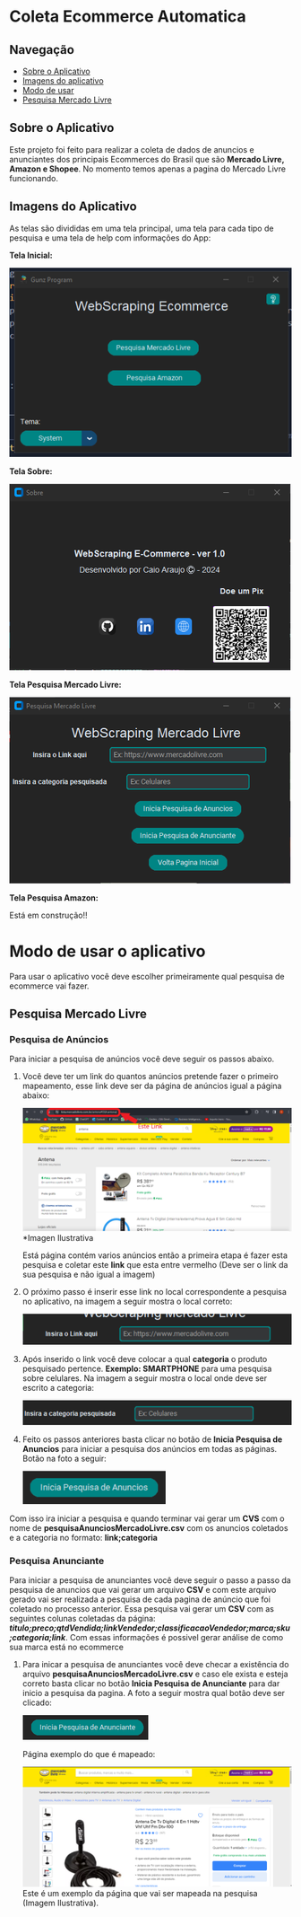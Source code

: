 # Coleta Ecommerce Automatica 

<a name="ancora"></a>
## Navegação
- [Sobre o Aplicativo](#ancora1)
- [Imagens do aplicativo](#ancora2)
- [Modo de usar](#ancora3)
- [Pesquisa Mercado Livre](#ancora4)

<a id="ancora1"></a>
## Sobre o Aplicativo

Este projeto foi feito para realizar a coleta de dados de anuncios e anunciantes dos principais Ecommerces do Brasil que são **Mercado Livre, Amazon e Shopee**. No momento temos apenas a pagina do Mercado Livre funcionando.


<a id="ancora2"></a>
## Imagens do Aplicativo

As telas são divididas em uma tela principal, uma tela para cada tipo de pesquisa e uma tela de help com informações do App:

**Tela Inicial:**

![Tela Inicial](/assets/paginaInicial.png)

**Tela Sobre:**

![Tela sobre o aplicativo](/assets/telaSobre.png)

**Tela Pesquisa Mercado Livre:**

![Tela Mercado Livre](/assets/telaMercadoLivre.png)

**Tela Pesquisa Amazon:**

Está em construção!!

<a id="ancora3"></a>
# Modo de usar o aplicativo

Para usar o aplicativo você deve escolher primeiramente qual pesquisa de ecommerce vai fazer.

<a id="ancora4"></a>
## Pesquisa Mercado Livre

### Pesquisa de Anúncios

Para iniciar a pesquisa de anúncios você deve seguir os passos abaixo.

1. Você deve ter um link do quantos anúncios pretende fazer o primeiro mapeamento, esse link deve ser da página de anúncios igual a página abaixo:

    ![Tela de pesquisa Mercado Livre](/assets/mercadoLivreAnunciosExemplo.png)
    *Imagen Ilustrativa

    Está página contém varios anúncios então a primeira etapa é fazer esta pesquisa e coletar este **link** que esta entre vermelho (Deve ser o link da sua pesquisa e não igual a imagem)

2. O próximo passo é inserir esse link no local correspondente a pesquisa no aplicativo, na imagem a seguir mostra o local correto:

    ![Local Link Mercado Livre](/assets/localLinkMercadoLivre.png)

3. Após inserido o link você deve colocar a qual **categoria** o produto pesquisado pertence. **Exemplo: SMARTPHONE** para uma pesquisa sobre celulares. Na imagem a seguir mostra o local onde deve ser escrito a categoria:

    ![Local categoria Mercado Livre](/assets/localCategoriaMercadoLivre.png)

4. Feito os passos anteriores basta clicar no botão de **Inicia Pesquisa de Anuncios** para iniciar a pesquisa dos anúncios em todas as páginas. Botão na foto a seguir:

    ![Botão Pesquisa Anuncios](/assets/botaoPesquisaAnunciosMercadoLivre.png)

Com isso ira iniciar a pesquisa e quando terminar vai gerar um **CVS** com o nome de **pesquisaAnunciosMercadoLivre.csv** com os anuncios coletados e a categoria no formato: **link;categoria**

### Pesquisa Anunciante

Para iniciar a pesquisa de anunciantes você deve seguir o passo a passo da pesquisa de anuncios que vai gerar um arquivo **CSV** e com este arquivo gerado vai ser realizada a pesquisa de cada pagina de anúncio que foi coletado no processo anterior. Essa pesquisa vai gerar um **CSV** com as seguintes colunas coletadas da página: ***titulo;preco;qtdVendida;linkVendedor;classificacaoVendedor;marca;sku;categoria;link***. Com essas informações é possivel gerar análise de como sua marca está no ecommerce

1. Para inicar a pesquisa de anunciantes você deve checar a existência do arquivo **pesquisaAnunciosMercadoLivre.csv** e caso ele exista e esteja correto basta clicar no botão **Inicia Pesquisa de Anunciante** para dar inicio a pesquisa da pagina. A foto a seguir mostra qual botão deve ser clicado:

    ![Botão Pesquisa Anunciante](/assets/botaoPesquisaAnuncianteMercadoLivre.png)

    Página exemplo do que é mapeado:

    ![Pagina de anunciante exemplo](/assets/paginaAnuncianteMercadoLivre.png)
    Este é um exemplo da página que vai ser mapeada na pesquisa (Imagem Ilustrativa).



